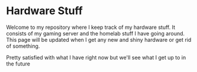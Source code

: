# Hardware Stuff

Welcome to my repository where I keep track of my hardware stuff. It consists of my gaming server and the homelab stuff I have going around. This page will be updated when I get any new and shiny hardware or get rid of something.

Pretty satisfied with what I have right now but we'll see what I get up to in the future


